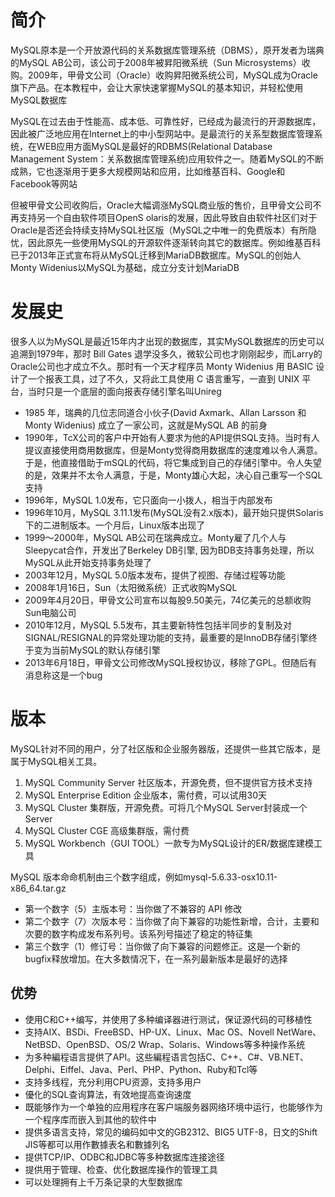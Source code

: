 # 简介 

MySQL原本是一个开放源代码的关系数据库管理系统（DBMS），原开发者为瑞典的MySQL AB公司，该公司于2008年被昇阳微系统（Sun Microsystems）收购。2009年，甲骨文公司（Oracle）收购昇阳微系统公司，MySQL成为Oracle旗下产品。在本教程中，会让大家快速掌握MySQL的基本知识，并轻松使用MySQL数据库

MySQL在过去由于性能高、成本低、可靠性好，已经成为最流行的开源数据库，因此被广泛地应用在Internet上的中小型网站中。是最流行的关系型数据库管理系统，在WEB应用方面MySQL是最好的RDBMS(Relational Database Management System：关系数据库管理系统)应用软件之一。随着MySQL的不断成熟，它也逐渐用于更多大规模网站和应用，比如维基百科、Google和Facebook等网站

但被甲骨文公司收购后，Oracle大幅调涨MySQL商业版的售价，且甲骨文公司不再支持另一个自由软件项目OpenS olaris的发展，因此导致自由软件社区们对于Oracle是否还会持续支持MySQL社区版（MySQL之中唯一的免费版本）有所隐忧，因此原先一些使用MySQL的开源软件逐渐转向其它的数据库。例如维基百科已于2013年正式宣布将从MySQL迁移到MariaDB数据库。MySQL的创始人Monty Widenius以MySQL为基础，成立分支计划MariaDB

# 发展史 

很多人以为MySQL是最近15年内才出现的数据库，其实MySQL数据库的历史可以追溯到1979年，那时 Bill Gates 退学没多久，微软公司也才刚刚起步，而Larry的Oracle公司也才成立不久。那时有一个天才程序员 Monty Widenius 用 BASIC 设计了一个报表工具，过了不久，又将此工具使用 C 语言重写，一直到 UNIX 平台，当时只是一个底层的面向报表存储引擎名叫Unireg

- 1985 年，瑞典的几位志同道合小伙子(David Axmark、Allan Larsson 和Monty Widenius) 成立了一家公司，这就是MySQL AB 的前身
- 1990年，TcX公司的客户中开始有人要求为他的API提供SQL支持。当时有人提议直接使用商用数据库，但是Monty觉得商用数据库的速度难以令人满意。于是，他直接借助于mSQL的代码，将它集成到自己的存储引擎中。令人失望的是，效果并不太令人满意，于是，Monty雄心大起，决心自己重写一个SQL支持
- 1996年，MySQL 1.0发布，它只面向一小拨人，相当于内部发布
- 1996年10月，MySQL 3.11.1发布(MySQL没有2.x版本)，最开始只提供Solaris下的二进制版本。一个月后，Linux版本出现了
- 1999～2000年，MySQL AB公司在瑞典成立。Monty雇了几个人与Sleepycat合作，开发出了Berkeley DB引擎, 因为BDB支持事务处理，所以MySQL从此开始支持事务处理了
- 2003年12月，MySQL 5.0版本发布，提供了视图、存储过程等功能
- 2008年1月16日，Sun（太阳微系统）正式收购MySQL
- 2009年4月20日，甲骨文公司宣布以每股9.50美元，74亿美元的总额收购Sun电脑公司
- 2010年12月，MySQL 5.5发布，其主要新特性包括半同步的复制及对SIGNAL/RESIGNAL的异常处理功能的支持，最重要的是InnoDB存储引擎终于变为当前MySQL的默认存储引擎
- 2013年6月18日，甲骨文公司修改MySQL授权协议，移除了GPL。但随后有消息称这是一个bug

# 版本 

MySQL针对不同的用户，分了社区版和企业服务器版，还提供一些其它版本，是属于MySQL相关工具。

1. MySQL Community Server 社区版本，开源免费，但不提供官方技术支持
2. MySQL Enterprise Edition 企业版本，需付费，可以试用30天
3. MySQL Cluster 集群版，开源免费。可将几个MySQL Server封装成一个Server
4. MySQL Cluster CGE 高级集群版，需付费
5. MySQL Workbench（GUI TOOL）一款专为MySQL设计的ER/数据库建模工具

MySQL 版本命命机制由三个数字组成，例如mysql-5.6.33-osx10.11-x86_64.tar.gz

- 第一个数字（5）主版本号：当你做了不兼容的 API 修改
- 第二个数字（7）次版本号：当你做了向下兼容的功能性新增，合计，主要和次要的数字构成发布系列号。该系列号描述了稳定的特征集
- 第三个数字（1）修订号：当你做了向下兼容的问题修正。这是一个新的bugfix释放增加。在大多数情况下，在一系列最新版本是最好的选择

## 优势 

- 使用C和C++编写，并使用了多种编译器进行测试，保证源代码的可移植性
- 支持AIX、BSDi、FreeBSD、HP-UX、Linux、Mac OS、Novell NetWare、NetBSD、OpenBSD、OS/2 Wrap、Solaris、Windows等多种操作系统
- 为多种編程语言提供了API。这些編程语言包括C、C++、C#、VB.NET、Delphi、Eiffel、Java、Perl、PHP、Python、Ruby和Tcl等
- 支持多线程，充分利用CPU资源，支持多用户
- 優化的SQL查询算法，有效地提高查询速度
- 既能够作为一个单独的应用程序在客户端服务器网络环境中运行，也能够作为一个程序库而嵌入到其他的软件中
- 提供多语言支持，常见的编码如中文的GB2312、BIG5 UTF-8，日文的Shift JIS等都可以用作數據表名和數據列名
- 提供TCP/IP、ODBC和JDBC等多种数据库连接途径
- 提供用于管理、检查、优化数据库操作的管理工具
- 可以处理拥有上千万条记录的大型数据库





